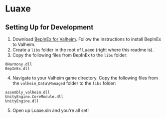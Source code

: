 # Luaxe

## Setting Up for Development

1. Download [BepInEx for Valheim](https://valheim.thunderstore.io/package/denikson/BepInExPack_Valheim/). Follow the instructions to install BepInEx to Valheim.
2. Create a `libs` folder in the root of Luaxe (right where this readme is).
3. Copy the following files from BepInEx to the `libs` folder:
```
0Harmony.dll
BepInEx.dll
```
4. Navigate to your Valheim game directory. Copy the following files from the `valheim_Data\Managed` folder to the `libs` folder:
```
assembly_valheim.dll
UnityEngine.CoreModule.dll
UnityEngine.dll
```
5. Open up Luaxe.sln and you're all set!